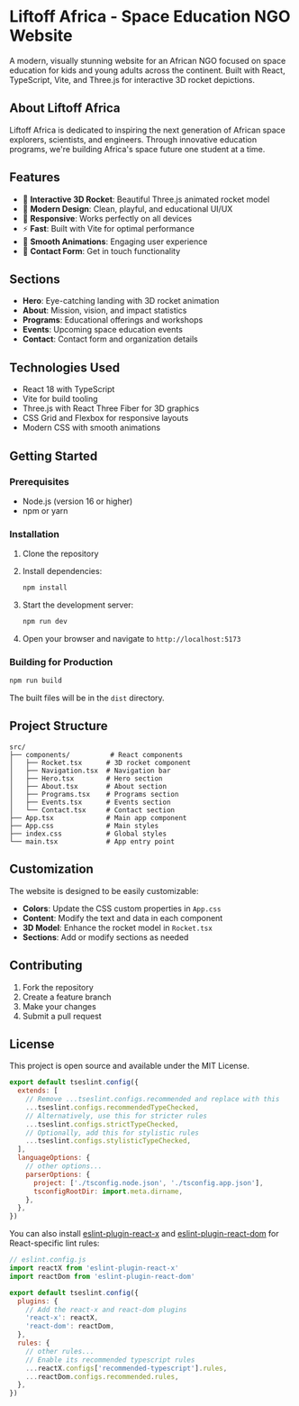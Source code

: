 # Liftoff Africa - Space Education NGO Website

A modern, visually stunning website for an African NGO focused on space education for kids and young adults across the continent. Built with React, TypeScript, Vite, and Three.js for interactive 3D rocket depictions.

## About Liftoff Africa

Liftoff Africa is dedicated to inspiring the next generation of African space explorers, scientists, and engineers. Through innovative education programs, we're building Africa's space future one student at a time.

## Features

- 🚀 **Interactive 3D Rocket**: Beautiful Three.js animated rocket model
- 🌟 **Modern Design**: Clean, playful, and educational UI/UX
- 📱 **Responsive**: Works perfectly on all devices
- ⚡ **Fast**: Built with Vite for optimal performance
- 🎨 **Smooth Animations**: Engaging user experience
- 📧 **Contact Form**: Get in touch functionality

## Sections

- **Hero**: Eye-catching landing with 3D rocket animation
- **About**: Mission, vision, and impact statistics
- **Programs**: Educational offerings and workshops
- **Events**: Upcoming space education events
- **Contact**: Contact form and organization details

## Technologies Used

- React 18 with TypeScript
- Vite for build tooling
- Three.js with React Three Fiber for 3D graphics
- CSS Grid and Flexbox for responsive layouts
- Modern CSS with smooth animations

## Getting Started

### Prerequisites

- Node.js (version 16 or higher)
- npm or yarn

### Installation

1. Clone the repository
2. Install dependencies:
   ```bash
   npm install
   ```

3. Start the development server:
   ```bash
   npm run dev
   ```

4. Open your browser and navigate to `http://localhost:5173`

### Building for Production

```bash
npm run build
```

The built files will be in the `dist` directory.

## Project Structure

```
src/
├── components/          # React components
│   ├── Rocket.tsx      # 3D rocket component
│   ├── Navigation.tsx  # Navigation bar
│   ├── Hero.tsx        # Hero section
│   ├── About.tsx       # About section
│   ├── Programs.tsx    # Programs section
│   ├── Events.tsx      # Events section
│   └── Contact.tsx     # Contact section
├── App.tsx             # Main app component
├── App.css             # Main styles
├── index.css           # Global styles
└── main.tsx            # App entry point
```

## Customization

The website is designed to be easily customizable:

- **Colors**: Update the CSS custom properties in `App.css`
- **Content**: Modify the text and data in each component
- **3D Model**: Enhance the rocket model in `Rocket.tsx`
- **Sections**: Add or modify sections as needed

## Contributing

1. Fork the repository
2. Create a feature branch
3. Make your changes
4. Submit a pull request

## License

This project is open source and available under the MIT License.

```js
export default tseslint.config({
  extends: [
    // Remove ...tseslint.configs.recommended and replace with this
    ...tseslint.configs.recommendedTypeChecked,
    // Alternatively, use this for stricter rules
    ...tseslint.configs.strictTypeChecked,
    // Optionally, add this for stylistic rules
    ...tseslint.configs.stylisticTypeChecked,
  ],
  languageOptions: {
    // other options...
    parserOptions: {
      project: ['./tsconfig.node.json', './tsconfig.app.json'],
      tsconfigRootDir: import.meta.dirname,
    },
  },
})
```

You can also install [eslint-plugin-react-x](https://github.com/Rel1cx/eslint-react/tree/main/packages/plugins/eslint-plugin-react-x) and [eslint-plugin-react-dom](https://github.com/Rel1cx/eslint-react/tree/main/packages/plugins/eslint-plugin-react-dom) for React-specific lint rules:

```js
// eslint.config.js
import reactX from 'eslint-plugin-react-x'
import reactDom from 'eslint-plugin-react-dom'

export default tseslint.config({
  plugins: {
    // Add the react-x and react-dom plugins
    'react-x': reactX,
    'react-dom': reactDom,
  },
  rules: {
    // other rules...
    // Enable its recommended typescript rules
    ...reactX.configs['recommended-typescript'].rules,
    ...reactDom.configs.recommended.rules,
  },
})
```
